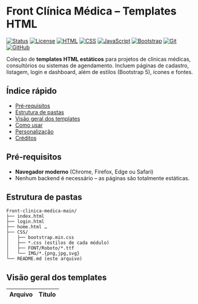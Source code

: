 # Front Clínica Médica – Templates HTML

[![Status](https://img.shields.io/badge/status-finalizado-green)]()
[![License](https://img.shields.io/badge/licença-Privado-red)]()
[![HTML](https://img.shields.io/badge/HTML-5-orange?logo=html5)]()
[![CSS](https://img.shields.io/badge/CSS-3-blue?logo=css3)]()
[![JavaScript](https://img.shields.io/badge/JavaScript-ES6-yellow?logo=javascript)]()
[![Bootstrap](https://img.shields.io/badge/Bootstrap-5-purple?logo=bootstrap)]()
[![Git](https://img.shields.io/badge/Git-version%20control-orange?logo=git)]()
[![GitHub](https://img.shields.io/badge/GitHub-repo-181717?logo=github)]()



Coleção de **templates HTML estáticos** para projetos de clínicas médicas, consultórios ou sistemas de agendamento. Incluem páginas de cadastro, listagem, login e dashboard, além de estilos (Bootstrap 5), ícones e fontes.

## Índice rápido

- [Pré‑requisitos](#pré‑requisitos)
- [Estrutura de pastas](#estrutura-de-pastas)
- [Visão geral dos templates](#visão-geral-dos-templates)
- [Como usar](#como-usar)
- [Personalização](#personalização)
- [Créditos](#créditos)

## Pré‑requisitos

- **Navegador moderno** (Chrome, Firefox, Edge ou Safari)  
- Nenhum backend é necessário – as páginas são totalmente estáticas.

## Estrutura de pastas
```text
Front-clinica-medica-main/
├── index.html
├── login.html
├── home.html …
├── CSS/
│   ├── bootstrap.min.css
│   ├── *.css (estilos de cada módulo)
│   ├── FONT/Roboto/*.ttf
│   └── IMG/*.{png,jpg,svg}
└── README.md (este arquivo)
```

## Visão geral dos templates

| Arquivo | Título *<title>* | Função sugerida |
|---------|-----------------|-----------------|
| `Especialidade-add.html` | Cadastro de Especialidade | Cadastro / listagem de especialidades |
| `Especialidades.html` | Especialidades | Cadastro / listagem de especialidades |
| `MarcarConsulta.html` | Marcar Consulta | Marcação / listagem de consultas |
| `Paciente-lista.html` | Especialidades | Cadastro / listagem de pacientes |
| `Paciente.html` | Home | Cadastro / listagem de pacientes |
| `Usuarios.html` | Cadastro de Usuário | Gestão de usuários / permissões |
| `consulta-table.html` | Consulta | Marcação / listagem de consultas |
| `convenio.html` | Cadastro de convênio | Cadastro de convênios |
| `conveniobt-lista.html` | Especialidades | Cadastro de convênios |
| `conveniobt.html` | Home | Cadastro de convênios |
| `home.html` | Home | Dashboard pós‑login |
| `homebt.html` | Home | Dashboard pós‑login |
| `index.html` | Clínica Médica | Landing page pública |
| `login.html` | Login | Tela de autenticação |
| `medico.html` | Cadastro de Médico | Cadastro de médicos |
| `medicocadratos.html` | Cadastro de Médico | Cadastro de médicos |
| `oi.html` | Página Inicial | Página auxiliar |
| `prontuario.html` | Cadastro de Prontuário | Cadastro / listagem de prontuários |
| `prontuariolista.html` | Lista de Prontuários | Cadastro / listagem de prontuários |
| `usuarioCadastro.html` | Cadastro de Usuário | Gestão de usuários / permissões |

## Como usar

1. **Clone ou baixe** este repositório.
2. Abra `index.html` ou qualquer outro template diretamente no navegador.
3. Se preferir, use um servidor local (ex.: *VS Code Live Server*) apontando para a pasta raiz.
4. Integre com seu backend (Java, Node, PHP etc.) substituindo formulários `<form>` por chamadas à sua API.

## Personalização

- **Cores e fontes:** editáveis em `CSS/*.css`. A maior parte do layout usa utilitários do Bootstrap 5.  
- **Imagens e ícones:** localizados em `CSS/IMG`. Substitua pelos logotipos ou fotos da sua clínica.  
- **Textos fixos:** títulos e rótulos estão diretamente nos HTML – basta alterar.  
- **Novos componentes:** consulte a [documentação do Bootstrap](https://getbootstrap.com/) para adicionar elementos.

## Créditos

- **Bootstrap 5** – licença MIT  
- **Roboto** – Google Fonts  
- **Bootstrap Icons**  
